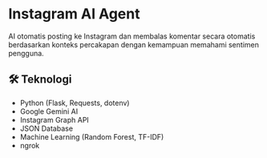 # Instagram AI Agent 
AI otomatis posting ke Instagram dan membalas komentar secara otomatis berdasarkan konteks percakapan dengan kemampuan memahami sentimen pengguna.

## 🛠 Teknologi
- Python (Flask, Requests, dotenv)
- Google Gemini AI
- Instagram Graph API
- JSON Database
- Machine Learning (Random Forest, TF-IDF)
- ngrok